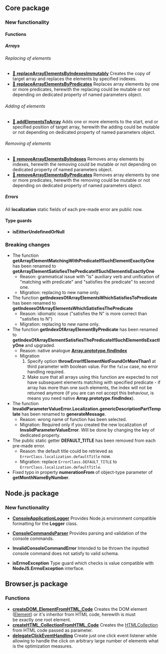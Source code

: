 ## Core package
### New functionality
#### Functions
##### Arrays
###### Replacing of elements

* [📖 **replaceArrayElementsByIndexesImmutably**](https://github.com/TokugawaTakeshi/Yamato-Daiwa-ES-Extensions/tree/master/CoreLibrary/Package/Documentation/Arrays/replaceArrayElementsByIndexesImmutably/replaceArrayElementsByIndexesImmutably.md)
  Creates the copy of target array and replaces the elements by specified indexes.
* [📖 **replaceArrayElementsByPredicates**](https://github.com/TokugawaTakeshi/Yamato-Daiwa-ES-Extensions/tree/master/CoreLibrary/Package/Documentation/Arrays/replaceArrayElementsByPredicates/replaceArrayElementsByPredicates.md)
  Replaces array elements by one or more predicates, herewith the replacing could be mutable or not depending on dedicated property of named parameters object.

###### Adding of elements

* [📖 **addElementsToArray**](https://github.com/TokugawaTakeshi/Yamato-Daiwa-ES-Extensions/tree/master/CoreLibrary/Package/Documentation/Arrays/addElementsToArray/addElementsToArray.md)
  Adds one or more elements to the start, end or specified position of target array, herewith the adding could be mutable or not depending on dedicated property of named parameters object.


###### Removing of elements

* [📖 **removeArrayElementsByIndexes**](https://github.com/TokugawaTakeshi/Yamato-Daiwa-ES-Extensions/tree/master/CoreLibrary/Package/Documentation/Arrays/removeArrayElementsByIndexes/removeArrayElementsByIndexes.md)
  Removes array elements by indexes, herewith the removing could be mutable or not depending on dedicated property of named parameters object.
* [📖 **removeArrayElementsByPredicates**](https://github.com/TokugawaTakeshi/Yamato-Daiwa-ES-Extensions/tree/master/CoreLibrary/Package/Documentation/Arrays/removeArrayElementsByPredicates/removeArrayElementsByPredicates.md)
  Removes array elements by one or more predicates, herewith the removing could be mutable or not depending on dedicated property of named parameters object.


##### Errors

All **localization** static fields of each pre-made error are public now.


#### Type guards

* **isEitherUndefinedOrNull**

### Breaking changes

* The function **getArrayElementMatchingWithPredicateIfSuchElementExactlyOne** has been renamed to 
  **getArrayElementSatisfiesThePredicateIfSuchElementIsExactlyOne**
  * Reason: grammatical issue with "is" auxiliary verb and unification of "matching with predicate" and "satisfies the predicate"
    to second one.
  * Migration: replacing to new name only.
* The function **getIndexesOfArrayElementsWhichSatisfiesToPredicate** has been renamed to
  **getIndexesOfArrayElementsWhichSatisfiesThePredicate**
  * Reason: idiomatic issue ("satisfies the N" is more correct than "satisfies to N")
  * Migration: replacing to new name only.
* The function **getIndexOfArrayElementByPredicate** has been renamed to **getIndexOfArrayElementSatisfiesThePredicateIfSuchElementIsExactlyOne**
  and upgraded.
  * Reason: native analogue [**Array.prototype.findIndex**](https://developer.mozilla.org/en-US/docs/Web/JavaScript/Reference/Global_Objects/Array/findIndex)
  * Migration
    1. Specify option **throwErrorIfElementNotFoundOrMoreThan1** at third parameter with boolean value.
       For the `false` case, no error handling required.
    2. Make sure that all arrays using this function are expected to not have subsequent elements matching with
       specified predicate - if array has more than one such elements, the index will not be returned anymore
       (if you are can not accept this behaviour, is means you need native **Array.prototype.findIndex**).
* The function **InvalidParameterValueError.Localization.genericDescriptionPartTemplate** has been renamed to
  **generateMessage**. 
  * Reason: wrong name of function has been selected.  
  * Migration: Required only if you created the new localization of **InvalidParameterValueError**. Will be done by
    changing the key of dedicated property.
* The public static getter **DEFAULT_TITLE** has been removed from each pre-made error.
  * Reason: the default title could be retrieved as `ErrorClass.localization.defaultTitle` now.
  * Migration: replace `ErrorClass.DEFAULT_TITLE` to `ErrorClass.localization.defaultTitle`.
* Fixed typo in property **numerationFrom** of object-type parameter of **getMonthNameByNumber**.


## Node.js package
### New functionality

* [**ConsoleApplicationLogger**](https://github.com/TokugawaTakeshi/Yamato-Daiwa-ES-Extensions/tree/master/Documentation/Logging/ConsoleApplicationLogger/ConsoleApplicationLogger.md)
  Provides Node.js environment compatible formatting for the **Logger** class.

* [**ConsoleCommandsParser**](https://github.com/TokugawaTakeshi/Yamato-Daiwa-ES-Extensions/tree/master/NodeJS/Package/Documentation/ConsoleCommandsParser/ConsoleCommandsParser.md)
  Provides parsing and validation of the console commands.

* **InvalidConsoleCommandError** Intended to be thrown the inputted console command does not satisfy to valid schema.
* **isErrnoException** Type guard which checks is value compatible with **NodeJS.ErrnoException** interface.


## Browser.js package

### Functions

* [**createDOM_ElementFromHTML_Code**]($$$/Documentation/DOM/createDOM_ElementFromHTML_Code.md) Creates the DOM element
  ([Element](https://developer.mozilla.org/en-US/docs/Web/API/Element)) or it's inheritor from HTML code, herewith is must  
  be exactly one root element.
* [**createHTML_CollectionFromHTML_Code**]($$$/Documentation/DOM/createHTML_CollectionFromHTML_Code.md) Creates the
  [HTMLCollection](https://developer.mozilla.org/en-US/docs/Web/API/HTMLCollection) from HTML code passed as parameter.
* [**delegateClickEventHandling**]($$$/Documentation/DOM/delegateClickEventHandling.md) Create just one click event listener
  while allowing to handle the click on arbitrary large number of elements what is the optimization measures.
